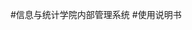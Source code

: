 #信息与统计学院内部管理系统
#使用说明书


<style type="text/css">
    img{
        width:50%!important;
    }
<style>


![](/assets/chapter1/main/logo.png)




----
<div class="div-author">
    by --------创新中心 覃海奎
</div>
